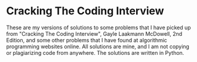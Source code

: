 # Cracking The Coding Interview
These are my versions of solutions to some problems that I have picked up from "Cracking The Coding Interview", Gayle Laakmann McDowell, 2nd Edition, and some other problems that I have found at algorithmic programming websites online. All solutions are mine, and I am not copying or plagiarizing code from anywhere. The solutions are written in Python.

